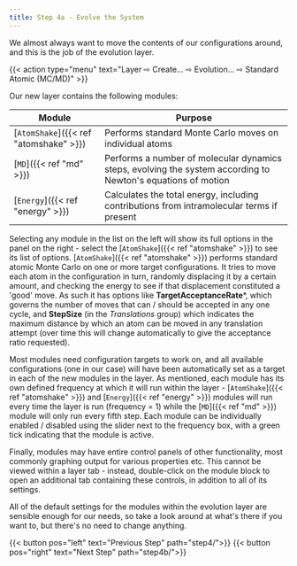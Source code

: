 ```yaml
---
title: Step 4a - Evolve the System
---
```



We almost always want to move the contents of our configurations around, and this is the job of the evolution layer.

{{< action type="menu" text="Layer &#8680; Create... &#8680; Evolution... &#8680; Standard Atomic (MC/MD)" >}}


Our new layer contains the following modules:

| Module | Purpose |
|--------|---------|
| [`AtomShake`]({{< ref "atomshake" >}}) | Performs standard Monte Carlo moves on individual atoms |
| [`MD`]({{< ref "md" >}}) | Performs a number of molecular dynamics steps, evolving the system according to Newton's equations of motion |
| [`Energy`]({{< ref "energy" >}}) | Calculates the total energy, including contributions from intramolecular terms if present |

Selecting any module in the list on the left will show its full options in the panel on the right - select the [`AtomShake`]({{< ref "atomshake" >}}) to see its list of options. [`AtomShake`]({{< ref "atomshake" >}}) performs standard atomic Monte Carlo on one or more target configurations. It tries to move each atom in the configuration in turn, randomly displacing it by a certain amount, and checking the energy to see if that displacement constituted a 'good' move. As such it has options like **TargetAcceptanceRate***, which governs the number of moves that can / should be accepted in any one cycle, and **StepSize** (in the _Translations_ group) which indicates the maximum distance by which an atom can be moved in any translation attempt (over time this will change automatically to give the acceptance ratio requested).

Most modules need configuration targets to work on, and all available configurations (one in our case) will have been automatically set as a target in each of the new modules in the layer. As mentioned, each module has its own defined frequency at which it will run within the layer - [`AtomShake`]({{< ref "atomshake" >}}) and [`Energy`]({{< ref "energy" >}}) modules will run every time the layer is run (frequency = 1) while the [`MD`]({{< ref "md" >}}) module will only run every fifth step. Each module can be individually enabled / disabled using the slider next to the frequency box, with a green tick indicating that the module is active.

Finally, modules may have entire control panels of other functionality, most commonly graphing output for various properties etc. This cannot be viewed within a layer tab - instead, double-click on the module block to open an additional tab containing these controls, in addition to all of its settings.

All of the default settings for the modules within the evolution layer are sensible enough for our needs, so take a look around at what's there if you want to, but there's no need to change anything.


{{< button pos="left" text="Previous Step" path="step4/">}}
{{< button pos="right" text="Next Step" path="step4b/">}}

